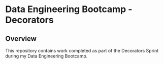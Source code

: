 # Data Engineering Bootcamp - Decorators

## Overview

This repository contains work completed as part of the Decorators Sprint during my Data Engineering Bootcamp. 
